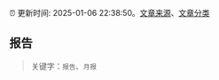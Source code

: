 :alarm_clock: 更新时间: 2025-01-06 22:38:50。[文章来源](/README.md)、[文章分类](/TAGS.md)

## 报告


> 关键字：`报告`、`月报`



